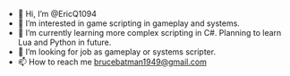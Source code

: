 - 👋 Hi, I’m @EricQ1094
- 👀 I’m interested in game scripting in gameplay and systems.
- 🌱 I’m currently learning more complex scripting in C#. Planning to learn Lua and Python in future.
- 💞️ I’m looking for job as gameplay or systems scripter.
- 📫 How to reach me brucebatman1949@gmail.com

<!---
EricQ1094/EricQ1094 is a ✨ special ✨ repository because its `README.md` (this file) appears on your GitHub profile.
You can click the Preview link to take a look at your changes.
--->
